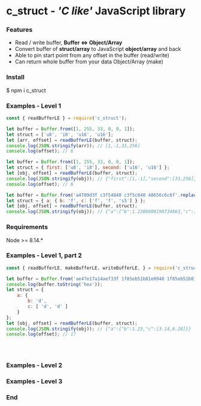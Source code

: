 c_struct - *'C like'* JavaScript library
========
### Features
* Read / write buffer, **Buffer <=> Object/Array**
* Convert buffer of **struct/array** to JavaScript **object/array** and back
* Able to pin start point from any offset in the buffer (read/write)
* Can return whole buffer from your data Object/Array (make)
### Install
$ npm i c_struct
### Examples - Level 1
```javascript
const { readBufferLE } = require('c_struct');
```
```javascript
let buffer = Buffer.from([1, 255, 33, 0, 0, 1]);
let struct = ['u8', 'i8', 'u16', 'u16'];
let [arr, offset] = readBufferLE(buffer, struct);
console.log(JSON.stringify(arr)); // [1,-1,33,256]
console.log(offset); // 6
```
```javascript
let buffer = Buffer.from([1, 255, 33, 0, 0, 1]);
let struct = { first: ['u8', 'i8'], second: ['u16', 'u16'] };
let [obj, offset] = readBufferLE(buffer, struct);
console.log(JSON.stringify(obj)); // {"first":[1,-1],"second":[33,256]}
console.log(offset); // 6
```
```javascript
let buffer = Buffer.from('a4709d3f c3f54840 c3f5c840 48656c6c6f'.replace(/ /g, ''), 'hex'); //{1.23, 3.14, 6.28, 'Hello'}
let struct = { a: { b: 'f', c: ['f', 'f', 's5'] } };
let [obj, offset] = readBufferLE(buffer, struct);
console.log(JSON.stringify(obj)); // {"a":{"b":1.2300000190734863,"c":[3.140000104904175,6.28000020980835,"Hello"]}}
```
### Requirements
Node >= 8.14.*



### Examples - Level 1, part 2
```javascript
const { readBufferLE, makeBufferLE, writeBufferLE, } = require('c_struct');
```
```javascript
let buffer = Buffer.from('ae47e17a14aef33f 1f85eb51b81e0940 1f85eb51b81e1940'.replace(/ /g, ''), 'hex'); //{1.23, 3.14, 6.28}
console.log(buffer.toString('hex'));
let struct = {
    a: {
        b: 'd',
        c: [ 'd', 'd' ]
    }
};
let [obj, offset] = readBufferLE(buffer, struct);
console.log(JSON.stringify(obj)); // {"a":{"b":1.23,"c":[3.14,6.28]}}
console.log(offset); // 17
```
```javascript
```
```javascript
```
```javascript
```
### Examples - Level 2
### Examples - Level 3

  


### End